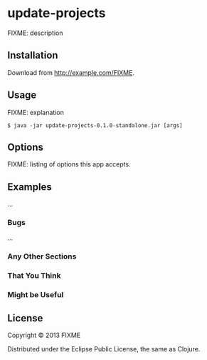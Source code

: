 # update-projects

FIXME: description

## Installation

Download from http://example.com/FIXME.

## Usage

FIXME: explanation

    $ java -jar update-projects-0.1.0-standalone.jar [args]

## Options

FIXME: listing of options this app accepts.

## Examples

...

### Bugs

...

### Any Other Sections
### That You Think
### Might be Useful

## License

Copyright © 2013 FIXME

Distributed under the Eclipse Public License, the same as Clojure.
